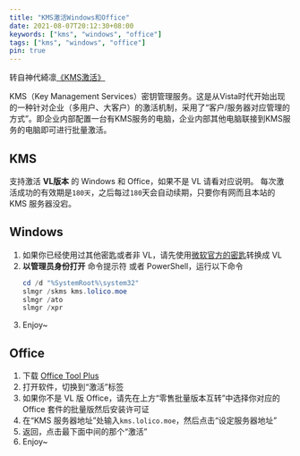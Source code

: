 ```yaml
---
title: "KMS激活Windows和Office"
date: 2021-08-07T20:12:30+08:00
keywords: ["kms", "windows", "office"]
tags: ["kms", "windows", "office"]
pin: true
---
```


转自神代綺凛[《KMS激活》](https://moe.best/kms.html)

<!--more-->

KMS（Key Management Services）密钥管理服务。这是从Vista时代开始出现的一种针对企业（多用户、大客户）的激活机制，采用了“客户/服务器对应管理的方式”。即企业内部配置一台有KMS服务的电脑，企业内部其他电脑联接到KMS服务的电脑即可进行批量激活。

## KMS
支持激活 **VL版本** 的 Windows 和 Office，如果不是 VL 请看对应说明。
每次激活成功的有效期是`180天`，之后每过`180`天会自动续期，只要你有网而且本站的 KMS 服务器没宕。

## Windows
1. 如果你已经使用过其他密匙或者非 VL，请先使用[微软官方的密匙][1]转换成 VL
2. **以管理员身份打开** 命令提示符 或者 PowerShell，运行以下命令
    ```powershell
    cd /d "%SystemRoot%\system32"
    slmgr /skms kms.lolico.moe
    slmgr /ato
    slmgr /xpr
    ```
3. Enjoy~

## Office
1. 下载 [Office Tool Plus](https://otp.landian.la/)
2. 打开软件，切换到“激活”标签
3. 如果你不是 VL 版 Office，请先在上方“零售批量版本互转”中选择你对应的 Office 套件的批量版然后安装许可证
4. 在“KMS 服务器地址”处输入`kms.lolico.moe`，然后点击“设定服务器地址”
5. 返回，点击最下面中间的那个“激活”
6. Enjoy~

[1]: https://docs.microsoft.com/en-us/previous-versions/windows/it-pro/windows-server-2012-R2-and-2012/jj612867(v=ws.11)
